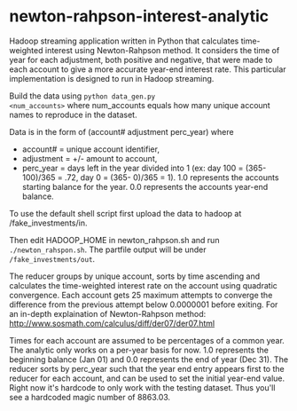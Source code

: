 newton-rahpson-interest-analytic
=================================

Hadoop streaming application written in Python that calculates time-weighted interest using Newton-Rahpson method.
It considers the time of year for each adjustment, both positive and negative, that were made to each account to give a more accurate year-end interest rate. This particular implementation is designed to run in Hadoop streaming. 

Build the data using <code>python data_gen.py <num_accounts></code> where num_accounts equals how many 
unique account names to reproduce in the dataset. 

Data is in the form of (account# adjustment perc_year) where
* account# = unique account identifier,
* adjustment = +/- amount to account, 
* perc_year = days left in the year divided into 1 (ex: day 100 = (365-100)/365 = .72, day 0 = (365- 0)/365 = 1).
1.0 represents the accounts starting balance for the year. 
0.0 represents the accounts year-end balance. 

To use the default shell script first upload the data to hadoop at /fake_investments/in.

Then edit HADOOP_HOME in newton_rahpson.sh and run <code>./newton_rahspon.sh</code>. The partfile output will be under <code>/fake_investments/out</code>. 

The reducer groups by unique account, sorts by time ascending and calculates the time-weighted interest rate on the account using quadratic convergence. Each account gets 25 maximum attempts to converge the difference from the previous attempt below 0.0000001 before exiting. 
For an in-depth explaination of Newton-Rahpson method: http://www.sosmath.com/calculus/diff/der07/der07.html

Times for each account are assumed to be percentages of a common year. The analytic only works on a per-year basis for now. 
1.0 represents the beginning balance (Jan 01) and 0.0 represents the end of year (Dec 31). The reducer sorts by perc_year such that the year end entry appears first to the reducer for each account, and can be used to set the initial year-end value. Right now it's hardcode to only work with the testing dataset. Thus you'll see a hardcoded magic number of 8863.03. 
